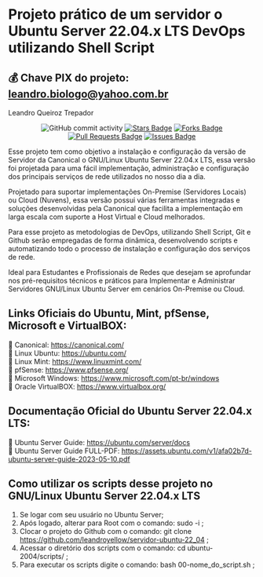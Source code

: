 # Projeto prático de um servidor o Ubuntu Server 22.04.x LTS DevOps utilizando Shell Script

## 💰 Chave PIX do projeto: leandro.biologo@yahoo.com.br


Leandro Queiroz Trepador<br>

<div align="center">
<img alt="GitHub commit activity" src="https://img.shields.io/github/commit-activity/y/leandroyellow/servidor-ubuntu-22_04?style=plastic">
<a href="https://github.com/leandroyellow/servidor-ubuntu-22_04/stargazers"><img src="https://img.shields.io/github/stars/leandroyellow/servidor-ubuntu-22_04" alt="Stars Badge"/></a>
<a href="https://github.com/leandroyellow/servidor-ubuntu-22_04/network/members"><img src="https://img.shields.io/github/forks/leandroyellow/servidor-ubuntu-22_04" alt="Forks Badge"/></a>
<a href="https://github.com/leandroyellow/servidor-ubuntu-22_04/pulls"><img src="https://img.shields.io/github/issues-pr/leandroyellow/servidor-ubuntu-22_04" alt="Pull Requests Badge"/></a>
<a href="https://github.com/leandroyellow/servidor-ubuntu-22_04/issues"><img src="https://img.shields.io/github/issues/leandroyellow/servidor-ubuntu-22_04" alt="Issues Badge"/></a>
</div>

Esse projeto tem como objetivo a instalação e configuração da versão de Servidor da Canonical o GNU/Linux Ubuntu Server 22.04.x LTS, essa versão foi projetada para uma fácil implementação, administração e configuração dos principais serviços de rede utilizados no nosso dia a dia.

Projetado para suportar implementações On-Premise (Servidores Locais) ou Cloud (Nuvens), essa versão possui várias ferramentas integradas e soluções desenvolvidas pela Canonical que facilita a implementação em larga escala com suporte a Host Virtual e Cloud melhorados.

Para esse projeto as metodologias de DevOps, utilizando Shell Script, Git e Github serão empregadas de forma dinâmica, desenvolvendo scripts e automatizando todo o processo de instalação e configuração dos serviços de rede.

Ideal para Estudantes e Profissionais de Redes que desejam se aprofundar nos pré-requisitos técnicos e práticos para Implementar e Administrar Servidores GNU/Linux Ubuntu Server em cenários On-Premise ou Cloud.

## **Links Oficiais do Ubuntu, Mint, pfSense, Microsoft e VirtualBOX:**
🔴 Canonical: https://canonical.com/<br>
🔴 Linux Ubuntu: https://ubuntu.com/<br>
🔴 Linux Mint: https://www.linuxmint.com/<br>
🔴 pfSense: https://www.pfsense.org/<br>
🔴 Microsoft Windows:  https://www.microsoft.com/pt-br/windows<br>
🔴 Oracle VirtualBOX: https://www.virtualbox.org/

## **Documentação Oficial do Ubuntu Server 22.04.x LTS:**
🔴 Ubuntu Server Guide: https://ubuntu.com/server/docs<br>
🔴 Ubuntu Server Guide FULL-PDF: https://assets.ubuntu.com/v1/afa02b7d-ubuntu-server-guide-2023-05-10.pdf


## **Como utilizar os scripts desse projeto no GNU/Linux Ubuntu Server 22.04.x LTS**
01. Se logar com seu usuário no Ubuntu Server;
02. Após logado, alterar para Root com o comando: sudo -i <Enter>;
03. Clocar o projeto do Github com o comando: git clone https://github.com/leandroyellow/servidor-ubuntu-22_04 <Enter>;
04. Acessar o diretório dos scripts com o comando: cd ubuntu-2004/scripts/ <Enter>;
05. Para executar os scripts digite o comando: bash 00-nome_do_script.sh <Enter>;


